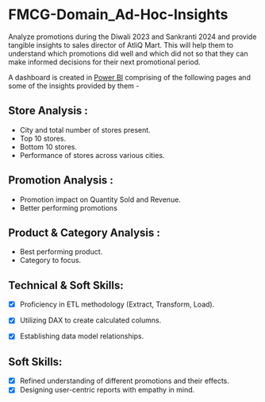# FMCG-Domain_Ad-Hoc-Insights

Analyze promotions during the Diwali 2023 and Sankranti 2024 and provide tangible insights to sales director of AtliQ Mart. This will help them to understand which promotions did well and which did not so that they can make informed decisions for their next promotional period.

A dashboard is created in [Power BI](https://codebasics.io/portfolio/Ayush-Nautiyal) comprising of the following pages and some of the insights provided by them -

## Store Analysis :

  - City and total number of stores present.
  - Top 10 stores.
  - Bottom 10 stores.
  - Performance of stores across various cities.


## Promotion Analysis :

  - Promotion impact on Quantity Sold and Revenue.
  - Better performing promotions


## Product & Category Analysis :

  - Best performing product.
  - Category to focus.


## Technical & Soft Skills:
- [x]	Proficiency in ETL methodology (Extract, Transform, Load).
- [x]	Utilizing DAX to create calculated columns.
- [x]	Establishing data model relationships.


## Soft Skills:
- [x]	Refined understanding of different promotions and their effects.
- [x]	Designing user-centric reports with empathy in mind.
